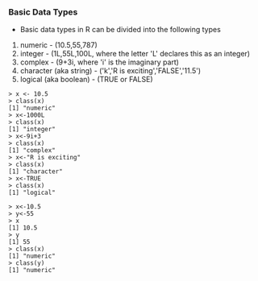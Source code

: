 ### Basic Data Types
- Basic data types in R can be divided into the following types
1. numeric - (10.5,55,787)
2. integer - (1L,55L,100L, where the letter 'L' declares this as an integer)
3. complex - (9+3i, where 'i' is the imaginary part)
4. character (aka string) - ('k','R is exciting','FALSE','11.5')
5. logical (aka boolean) - (TRUE or FALSE)

```
> x <- 10.5
> class(x)
[1] "numeric"
> x<-1000L
> class(x)
[1] "integer"
> x<-9i+3
> class(x)
[1] "complex"
> x<-"R is exciting"
> class(x)
[1] "character"
> x<-TRUE
> class(x)
[1] "logical"
```

```
> x<-10.5
> y<-55
> x
[1] 10.5
> y
[1] 55
> class(x)
[1] "numeric"
> class(y)
[1] "numeric"
```